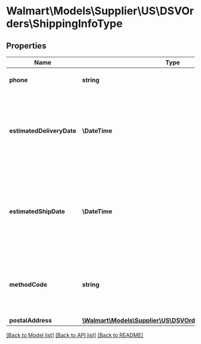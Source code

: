 # Walmart\Models\Supplier\US\DSVOrders\ShippingInfoType

## Properties

Name | Type | Description | Notes
------------ | ------------- | ------------- | -------------
**phone** | **string** | The customer's phone number |
**estimatedDeliveryDate** | **\DateTime** | The estimated time and date for the delivery of the item. Format: yyyy-MM-ddThh:MM:ssZ Example: '2016-06-15T06:00:00Z' |
**estimatedShipDate** | **\DateTime** | The estimated time and date when the item will be shipped. Format: yyyy-MM-ddThh:MM:ssZ Example: '2016-06-15T06:00:00Z' |
**methodCode** | **string** | The shipping method. Can be one of the following: Standard, Express, Oneday, or Freight |
**postalAddress** | [**\Walmart\Models\Supplier\US\DSVOrders\PostalAddressType**](PostalAddressType.md) |  |


[[Back to Model list]](./) [[Back to API list]](../../../../../README.md#supported-apis) [[Back to README]](../../../../../README.md)
